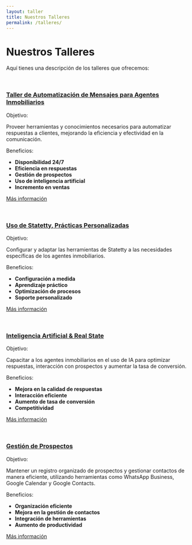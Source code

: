 ```yaml
---
layout: taller
title: Nuestros Talleres
permalink: /talleres/
---
```


# Nuestros Talleres

Aquí tienes una descripción de los talleres que ofrecemos:

<div class="block"><br/>
  <h3 class="sub-title text-center"><a href="{{'/talleres/automatizacion-de-mensajes/'| prepend: site.url}}" target="_blank">Taller de Automatización de Mensajes para Agentes Inmobiliarios</a></h3>
  <p>Objetivo:</p>
  <p>Proveer herramientas y conocimientos necesarios para automatizar respuestas a clientes, mejorando la eficiencia y efectividad en la comunicación.</p>
  <p>Beneficios:</p>
  <ul class="list-unstyled">
    <li><strong>Disponibilidad 24/7</strong></li>
    <li><strong>Eficiencia en respuestas</strong></li>
    <li><strong>Gestión de prospectos</strong></li>
    <li><strong>Uso de inteligencia artificial</strong></li>
    <li><strong>Incremento en ventas</strong></li>
  </ul>
  <p><a href="{{'/talleres/automatizacion-de-mensajes/'| prepend: site.url}}" target="_blank">Más información</a></p>
</div><!--//block-->

<div class="block"><br/>
  <h3 class="sub-title text-center"><a href="{{'/talleres/uso-de-statetty/'| prepend: site.url}}" target="_blank">Uso de Statetty, Prácticas Personalizadas</a></h3>
  <p>Objetivo:</p>
  <p>Configurar y adaptar las herramientas de Statetty a las necesidades específicas de los agentes inmobiliarios.</p>
  <p>Beneficios:</p>
  <ul class="list-unstyled">
    <li><strong>Configuración a medida</strong></li>
    <li><strong>Aprendizaje práctico</strong></li>
    <li><strong>Optimización de procesos</strong></li>
    <li><strong>Soporte personalizado</strong></li>
  </ul>
  <p><a href="{{'/talleres/uso-de-statetty/'| prepend: site.url}}" target="_blank">Más información</a></p>
</div><!--//block-->

<div class="block"><br/>
  <h3 class="sub-title text-center"><a href="{{'/talleres/taller_ia_re/'| prepend: site.url}}" target="_blank">Inteligencia Artificial & Real State</a></h3>
  <p>Objetivo:</p>
  <p>Capacitar a los agentes inmobiliarios en el uso de IA para optimizar respuestas, interacción con prospectos y aumentar la tasa de conversión.</p>
  <p>Beneficios:</p>
  <ul class="list-unstyled">
    <li><strong>Mejora en la calidad de respuestas</strong></li>
    <li><strong>Interacción eficiente</strong></li>
    <li><strong>Aumento de tasa de conversión</strong></li>
    <li><strong>Competitividad</strong></li>
  </ul>
  <p><a href="{{'/talleres/taller_ia_re/'| prepend: site.url}}" target="_blank">Más información</a></p>
</div><!--//block-->

<div class="block"><br/>
  <h3 class="sub-title text-center"><a href="{{'/talleres/gestion-de-prospectos/'| prepend: site.url}}" target="_blank">Gestión de Prospectos</a></h3>
  <p>Objetivo:</p>
  <p>Mantener un registro organizado de prospectos y gestionar contactos de manera eficiente, utilizando herramientas como WhatsApp Business, Google Calendar y Google Contacts.</p>
  <p>Beneficios:</p>
  <ul class="list-unstyled">
    <li><strong>Organización eficiente</strong></li>
    <li><strong>Mejora en la gestión de contactos</strong></li>
    <li><strong>Integración de herramientas</strong></li>
    <li><strong>Aumento de productividad</strong></li>
  </ul>
  <p><a href="{{'/talleres/gestion-de-prospectos/'| prepend: site.url}}" target="_blank">Más información</a></p>
</div><!--//block-->
